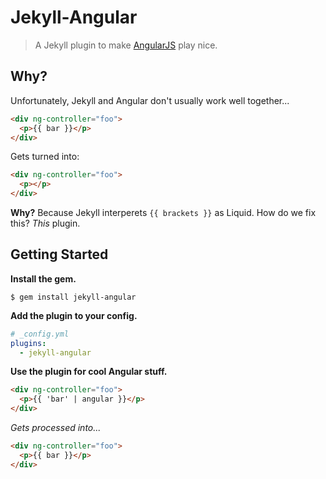 # Jekyll-Angular

> A Jekyll plugin to make [AngularJS](https://angularjs.org/) play nice.

## Why?

Unfortunately, Jekyll and Angular don't usually work well together...

```html
<div ng-controller="foo">
  <p>{{ bar }}</p>
</div>
```

Gets turned into:

```html
<div ng-controller="foo">
  <p></p>
</div>
```

**Why?** Because Jekyll interperets `{{ brackets }}` as Liquid. How do we fix this? _This_ plugin.

## Getting Started

__Install the gem.__

```
$ gem install jekyll-angular
```

__Add the plugin to your config.__

```yaml
# _config.yml
plugins:
  - jekyll-angular
```

__Use the plugin for cool Angular stuff.__

```html
<div ng-controller="foo">
  <p>{{ 'bar' | angular }}</p>
</div>
```

_Gets processed into..._

```html
<div ng-controller="foo">
  <p>{{ bar }}</p>
</div>
```

